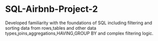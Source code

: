 # SQL-Airbnb-Project-2
Developed familiarity with the foundations of SQL including filtering and sorting data from rows,tables and other data types,joins,aggregations,HAVING,GROUP BY and complex filtering logic.
